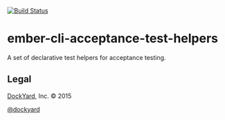 [![Build
Status](https://travis-ci.org/dockyard/ember-cli-acceptance-test-helpers.svg?branch=master)](https://travis-ci.org/dockyard/ember-cli-acceptance-test-helpers)

# ember-cli-acceptance-test-helpers
A set of declarative test helpers for acceptance testing.

## Legal ##

[DockYard](http://dockyard.com/ember-consulting), Inc. &copy; 2015

[@dockyard](http://twitter.com/dockyard)
